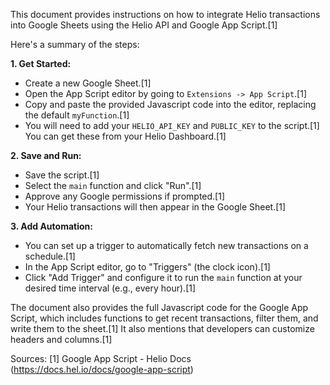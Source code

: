 This document provides instructions on how to integrate Helio transactions into Google Sheets using the Helio API and Google App Script.[1]

Here's a summary of the steps:

**1. Get Started:**

- Create a new Google Sheet.[1]
- Open the App Script editor by going to `Extensions -> App Script`.[1]
- Copy and paste the provided Javascript code into the editor, replacing the default `myFunction`.[1]
- You will need to add your `HELIO_API_KEY` and `PUBLIC_KEY` to the script.[1] You can get these from your Helio Dashboard.[1]

**2. Save and Run:**

- Save the script.[1]
- Select the `main` function and click "Run".[1]
- Approve any Google permissions if prompted.[1]
- Your Helio transactions will then appear in the Google Sheet.[1]

**3. Add Automation:**

- You can set up a trigger to automatically fetch new transactions on a schedule.[1]
- In the App Script editor, go to "Triggers" (the clock icon).[1]
- Click "Add Trigger" and configure it to run the `main` function at your desired time interval (e.g., every hour).[1]

The document also provides the full Javascript code for the Google App Script, which includes functions to get recent transactions, filter them, and write them to the sheet.[1] It also mentions that developers can customize headers and columns.[1]

Sources:
[1] Google App Script - Helio Docs (https://docs.hel.io/docs/google-app-script)
